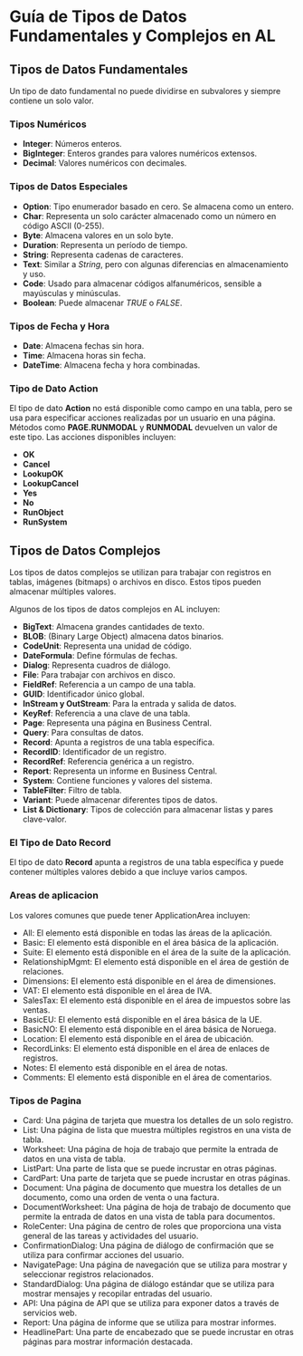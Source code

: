 # Guía de Tipos de Datos Fundamentales y Complejos en AL

## Tipos de Datos Fundamentales
Un tipo de dato fundamental no puede dividirse en subvalores y siempre contiene un solo valor.

### **Tipos Numéricos**
- **Integer**: Números enteros.
- **BigInteger**: Enteros grandes para valores numéricos extensos.
- **Decimal**: Valores numéricos con decimales.

### **Tipos de Datos Especiales**
- **Option**: Tipo enumerador basado en cero. Se almacena como un entero.
- **Char**: Representa un solo carácter almacenado como un número en código ASCII (0-255).
- **Byte**: Almacena valores en un solo byte.
- **Duration**: Representa un período de tiempo.
- **String**: Representa cadenas de caracteres.
- **Text**: Similar a *String*, pero con algunas diferencias en almacenamiento y uso.
- **Code**: Usado para almacenar códigos alfanuméricos, sensible a mayúsculas y minúsculas.
- **Boolean**: Puede almacenar *TRUE* o *FALSE*.

### **Tipos de Fecha y Hora**
- **Date**: Almacena fechas sin hora.
- **Time**: Almacena horas sin fecha.
- **DateTime**: Almacena fecha y hora combinadas.

### **Tipo de Dato Action**
El tipo de dato **Action** no está disponible como campo en una tabla, pero se usa para especificar acciones realizadas por un usuario en una página. Métodos como **PAGE.RUNMODAL** y **RUNMODAL** devuelven un valor de este tipo. Las acciones disponibles incluyen:

- **OK**
- **Cancel**
- **LookupOK**
- **LookupCancel**
- **Yes**
- **No**
- **RunObject**
- **RunSystem**

## Tipos de Datos Complejos
Los tipos de datos complejos se utilizan para trabajar con registros en tablas, imágenes (bitmaps) o archivos en disco. Estos tipos pueden almacenar múltiples valores.

Algunos de los tipos de datos complejos en AL incluyen:

- **BigText**: Almacena grandes cantidades de texto.
- **BLOB**: (Binary Large Object) almacena datos binarios.
- **CodeUnit**: Representa una unidad de código.
- **DateFormula**: Define fórmulas de fechas.
- **Dialog**: Representa cuadros de diálogo.
- **File**: Para trabajar con archivos en disco.
- **FieldRef**: Referencia a un campo de una tabla.
- **GUID**: Identificador único global.
- **InStream y OutStream**: Para la entrada y salida de datos.
- **KeyRef**: Referencia a una clave de una tabla.
- **Page**: Representa una página en Business Central.
- **Query**: Para consultas de datos.
- **Record**: Apunta a registros de una tabla específica.
- **RecordID**: Identificador de un registro.
- **RecordRef**: Referencia genérica a un registro.
- **Report**: Representa un informe en Business Central.
- **System**: Contiene funciones y valores del sistema.
- **TableFilter**: Filtro de tabla.
- **Variant**: Puede almacenar diferentes tipos de datos.
- **List & Dictionary**: Tipos de colección para almacenar listas y pares clave-valor.

### **El Tipo de Dato Record**
El tipo de dato **Record** apunta a registros de una tabla específica y puede contener múltiples valores debido a que incluye varios campos.

### **Areas de aplicacion**

Los valores comunes que puede tener ApplicationArea incluyen:

- All: El elemento está disponible en todas las áreas de la aplicación.
- Basic: El elemento está disponible en el área básica de la aplicación.
- Suite: El elemento está disponible en el área de la suite de la aplicación.
- RelationshipMgmt: El elemento está disponible en el área de gestión de relaciones.
- Dimensions: El elemento está disponible en el área de dimensiones.
- VAT: El elemento está disponible en el área de IVA.
- SalesTax: El elemento está disponible en el área de impuestos sobre las ventas.
- BasicEU: El elemento está disponible en el área básica de la UE.
- BasicNO: El elemento está disponible en el área básica de Noruega.
- Location: El elemento está disponible en el área de ubicación.
- RecordLinks: El elemento está disponible en el área de enlaces de registros.
- Notes: El elemento está disponible en el área de notas.
- Comments: El elemento está disponible en el área de comentarios.

### **Tipos de Pagina**

- Card: Una página de tarjeta que muestra los detalles de un solo registro.
- List: Una página de lista que muestra múltiples registros en una vista de tabla.
- Worksheet: Una página de hoja de trabajo que permite la entrada de datos en una vista de tabla.
- ListPart: Una parte de lista que se puede incrustar en otras páginas.
- CardPart: Una parte de tarjeta que se puede incrustar en otras páginas.
- Document: Una página de documento que muestra los detalles de un documento, como una orden de venta o una factura.
- DocumentWorksheet: Una página de hoja de trabajo de documento que permite la entrada de datos en una vista de tabla para documentos.
- RoleCenter: Una página de centro de roles que proporciona una vista general de las tareas y actividades del usuario.
- ConfirmationDialog: Una página de diálogo de confirmación que se utiliza para confirmar acciones del usuario.
- NavigatePage: Una página de navegación que se utiliza para mostrar y seleccionar registros relacionados.
- StandardDialog: Una página de diálogo estándar que se utiliza para mostrar mensajes y recopilar entradas del usuario.
- API: Una página de API que se utiliza para exponer datos a través de servicios web.
- Report: Una página de informe que se utiliza para mostrar informes.
- HeadlinePart: Una parte de encabezado que se puede incrustar en otras páginas para mostrar información destacada.